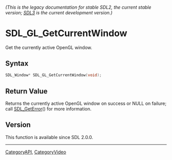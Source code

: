 ###### (This is the legacy documentation for stable SDL2, the current stable version; [SDL3](https://wiki.libsdl.org/SDL3/) is the current development version.)
# SDL_GL_GetCurrentWindow

Get the currently active OpenGL window.

## Syntax

```c
SDL_Window* SDL_GL_GetCurrentWindow(void);

```

## Return Value

Returns the currently active OpenGL window on success or NULL on failure;
call [SDL_GetError](SDL_GetError)() for more information.

## Version

This function is available since SDL 2.0.0.

----
[CategoryAPI](CategoryAPI), [CategoryVideo](CategoryVideo)

